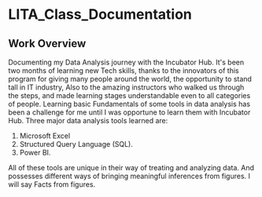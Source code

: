 # LITA_Class_Documentation

## Work Overview
Documenting my Data Analysis journey with the Incubator Hub. It's been two months of learning new Tech skills, thanks to the innovators  of this program for giving many people around the world, the opportunity to stand tall in IT industry, Also to the amazing instructors who walked us through the steps, and made learning stages understandable even to all categories of people.
Learning basic Fundamentals of some tools in data analysis has been a challenge for me until I was opportune to learn them with Incubator Hub. Three major data analysis tools learned are:
1. Microsoft Excel 
2. Structured Query Language (SQL).
3. Power BI.
   
All of these tools  are unique in their way of treating and analyzing data. And possesses different ways of bringing meaningful inferences from figures. I will say Facts from figures.  

